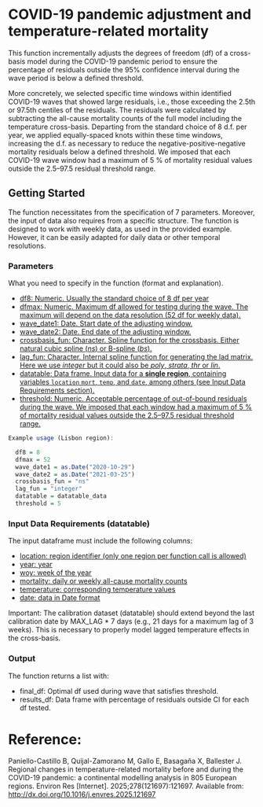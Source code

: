 # COVID-19 pandemic adjustment and temperature-related mortality
This function incrementally adjusts the degrees of freedom (df) of a cross-basis model during the COVID-19 pandemic period to ensure the percentage of residuals outside the 95% confidence interval during the wave period is below a defined threshold.

More concretely, we selected specific time windows within identified COVID-19 waves that showed large residuals, i.e., those exceeding the 2.5th or 97.5th centiles of the residuals. 
The residuals were calculated by subtracting the all-cause mortality counts of the full model including the temperature cross-basis.
Departing from the standard choice of 8 d.f. per year, we applied equally-spaced knots within these time windows, increasing the d.f. as necessary to reduce the negative-positive-negative mortality residuals below a defined threshold. We imposed that each COVID-19 wave window had a maximum of 5 % of mortality residual values outside the 2.5–97.5 residual threshold range.

## Getting Started
The function necessitates from the specification of 7 parameters. Moreover, the input of data also requires from a specific structure. 
The function is designed to work with weekly data, as used in the provided example. However, it can be easily adapted for daily data or other temporal resolutions.

### Parameters 
What you need to specify in the function (format and explanation). 
* <ins>df8<ins>: Numeric. Usually the standard choice of 8 df per year
* <ins>dfmax<ins>: Numeric. Maximum df allowed for testing during the wave. The maximum will depend on the data resolution (52 df for weekly data).
* <ins>wave_date1<ins>: Date. Start date of the adjusting window. 
* <ins>wave_date2<ins>: Date. End date of the adjusting window. 
* <ins>crossbasis_fun<ins>: Character. Spline function for the crossbasis. Either natural cubic spline (*ns*) or B-spline (*bs*).
* <ins>lag_fun<ins>: Character. Internal spline function for generating the lad matrix. Here we use *integer* but it could also be *poly*, *strata*, *thr* or *lin*.
* <ins>datatable<ins>: Data frame. Input data for a **single region**, containing variables `location` `mort`, `temp`, and `date`, among others (see Input Data Requirements section).
* <ins>threshold<ins>: Numeric. Acceptable percentage of out-of-bound residuals during the wave. We imposed that each window had a maximum of 5 % of mortality residual values outside the 2.5–97.5 residual threshold range. 

```r
Example usage (Lisbon region):

  df8 = 8
  dfmax = 52
  wave_date1 = as.Date("2020-10-29")
  wave_date2 = as.Date("2021-03-25")
  crossbasis_fun = "ns"
  lag_fun = "integer"
  datatable = datatable_data
  threshold = 5
```
###  Input Data Requirements (datatable)
The input dataframe must include the following columns:
* <ins>location<ins>: region identifier (only one region per function call is allowed)
* <ins>year<ins>: year
* <ins>woy<ins>: week of the year
* <ins>mortality<ins>: daily or weekly all-cause mortality counts
* <ins>temperature<ins>: corresponding temperature values
* <ins>date<ins>: data in Date format
  
Important:
The calibration dataset (datatable) should extend beyond the last calibration date by MAX_LAG * 7 days (e.g., 21 days for a maximum lag of 3 weeks). This is necessary to properly model lagged temperature effects in the cross-basis.

### Output
The function returns a list with:
* final_df: Optimal df used during wave that satisfies threshold.
* results_df: Data frame with percentage of residuals outside CI for each df tested.

# Reference: 
Paniello-Castillo B, Quijal-Zamorano M, Gallo E, Basagaña X, Ballester J. Regional changes in temperature-related mortality before and during the COVID-19 pandemic: a continental modelling analysis in 805 European regions. Environ Res [Internet]. 2025;278(121697):121697. Available from: http://dx.doi.org/10.1016/j.envres.2025.121697

